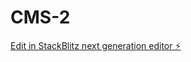 # CMS-2

[Edit in StackBlitz next generation editor ⚡️](https://stackblitz.com/~/github.com/Jeysen603/CMS-2)
